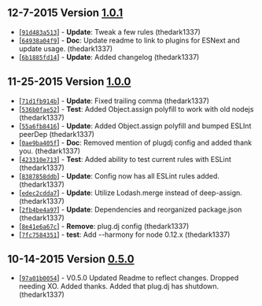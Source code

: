 ## 12-7-2015 Version [1.0.1](https://github.com/thedark1337/eslint-config-thedark1337/compare/v1.0.0...v1.0.1)

* [[`91d483a513`](https://github.com/thedark1337/eslint-config-thedark1337/commit/91d483a513)] - **Update**: Tweak a few rules (thedark1337)
* [[`64938a04f9`](https://github.com/thedark1337/eslint-config-thedark1337/commit/64938a04f9)] - **Doc**: Update readme to link to plugins for ESNext and update usage. (thedark1337)
* [[`6b1885fd14`](https://github.com/thedark1337/eslint-config-thedark1337/commit/6b1885fd14)] - **Update**: Added changelog (thedark1337)


## 11-25-2015 Version [1.0.0](https://github.com/thedark1337/eslint-config-thedark1337/compare/v0.5.0...v1.0.0)

* [[`71d1fb914b`](https://github.com/thedark1337/eslint-config-thedark1337/commit/71d1fb914b)] - **Update**: Fixed trailing comma (thedark1337)
* [[`536b0fae52`](https://github.com/thedark1337/eslint-config-thedark1337/commit/536b0fae52)] - **Test**: Added Object.assign polyfill to work with old nodejs (thedark1337)
* [[`55a6fb8416`](https://github.com/thedark1337/eslint-config-thedark1337/commit/55a6fb8416)] - **Update**: Added Object.assign polyfill and bumped ESLInt peerDep (thedark1337)
* [[`0ae9ba405f`](https://github.com/thedark1337/eslint-config-thedark1337/commit/0ae9ba405f)] - **Doc**: Removed mention of plugdj config and added thank you. (thedark1337)
* [[`423310e713`](https://github.com/thedark1337/eslint-config-thedark1337/commit/423310e713)] - **Test**: Added ability to test current rules with ESLint (thedark1337)
* [[`8387858ddb`](https://github.com/thedark1337/eslint-config-thedark1337/commit/8387858ddb)] - **Update**: Config now has all ESLint rules added. (thedark1337)
* [[`edec2cdda7`](https://github.com/thedark1337/eslint-config-thedark1337/commit/edec2cdda7)] - **Update**: Utilize Lodash.merge instead of deep-assign. (thedark1337)
* [[`2fb4be4a97`](https://github.com/thedark1337/eslint-config-thedark1337/commit/2fb4be4a97)] - **Update**: Dependencies and reorganized package.json (thedark1337)
* [[`8e41e6a67c`](https://github.com/thedark1337/eslint-config-thedark1337/commit/8e41e6a67c)] - **Remove**: plug.dj config (thedark1337)
* [[`7fc7584351`](https://github.com/thedark1337/eslint-config-thedark1337/commit/7fc7584351)] - **test**: Add --harmony for node 0.12.x (thedark1337)

## 10-14-2015 Version [0.5.0](https://github.com/thedark1337/eslint-config-thedark1337/compare/v0.3.0...v0.5.0)

* [[`97a01b0054`](https://github.com/thedark1337/eslint-config-thedark1337/commit/97a01b0054)] - V0.5.0 Updated Readme to reflect changes. Dropped needing XO. Added thanks. Added that plug.dj has shutdown. (thedark1337)
